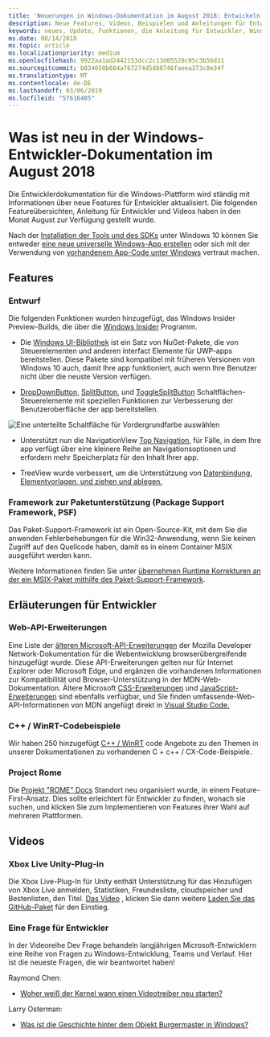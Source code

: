 ```yaml
---
title: 'Neuerungen in Windows-Dokumentation im August 2018: Entwickeln von UWP-apps'
description: Neue Features, Videos, Beispielen und Anleitungen für Entwickler haben die Windows 10-Entwicklerdokumentation für August 2018 hinzugefügt wurde.
keywords: neues, Update, Funktionen, die Anleitung für Entwickler, Windows 10, august
ms.date: 08/14/2018
ms.topic: article
ms.localizationpriority: medium
ms.openlocfilehash: 9922aa1ad2442153dcc2c13d05520c05c3b56d31
ms.sourcegitcommit: b034650b684a767274d5d88746faeea373c8e34f
ms.translationtype: MT
ms.contentlocale: de-DE
ms.lasthandoff: 03/06/2019
ms.locfileid: "57616485"
---
```

# <a name="whats-new-in-the-windows-developer-docs-in-august-2018"></a>Was ist neu in der Windows-Entwickler-Dokumentation im August 2018

Die Entwicklerdokumentation für die Windows-Plattform wird ständig mit Informationen über neue Features für Entwickler aktualisiert. Die folgenden Featureübersichten, Anleitung für Entwickler und Videos haben in den Monat August zur Verfügung gestellt wurde.

Nach der [Installation der Tools und des SDKs](https://go.microsoft.com/fwlink/?LinkId=821431) unter Windows 10 können Sie entweder [eine neue universelle Windows-App erstellen](../get-started/create-uwp-apps.md) oder sich mit der Verwendung von [vorhandenem App-Code unter Windows](../porting/index.md) vertraut machen.

## <a name="features"></a>Features

### <a name="design"></a>Entwurf

Die folgenden Funktionen wurden hinzugefügt, das Windows Insider Preview-Builds, die über die [Windows Insider](https://insider.windows.com/) Programm.

* Die [Windows UI-Bibliothek](https://aka.ms/winui-docs) ist ein Satz von NuGet-Pakete, die von Steuerelementen und anderen interfact Elemente für UWP-apps bereitstellen. Diese Pakete sind kompatibel mit früheren Versionen von Windows 10 auch, damit Ihre app funktioniert, auch wenn Ihre Benutzer nicht über die neuste Version verfügen.

* [DropDownButton](../design/controls-and-patterns/buttons.md#create-a-drop-down-button), [SplitButton](../design/controls-and-patterns/buttons.md#create-a-split-button), und [ToggleSplitButton](../design/controls-and-patterns/buttons.md#create-a-toggle-split-button) Schaltflächen-Steuerelemente mit speziellen Funktionen zur Verbesserung der Benutzeroberfläche der app bereitstellen.

![Eine unterteilte Schaltfläche für Vordergrundfarbe auswählen](../design/controls-and-patterns/images/split-button-rtb.png)

* Unterstützt nun die NavigationView [Top Navigation](../design/controls-and-patterns/navigationview.md), für Fälle, in dem Ihre app verfügt über eine kleinere Reihe an Navigationsoptionen und erfordern mehr Speicherplatz für den Inhalt Ihrer app.

* TreeView wurde verbessert, um die Unterstützung von [Datenbindung, Elementvorlagen, und ziehen und ablegen.](../design/controls-and-patterns/tree-view.md)

### <a name="package-support-framework"></a>Framework zur Paketunterstützung (Package Support Framework, PSF)

Das Paket-Support-Framework ist ein Open-Source-Kit, mit dem Sie die anwenden Fehlerbehebungen für die Win32-Anwendung, wenn Sie keinen Zugriff auf den Quellcode haben, damit es in einem Container MSIX ausgeführt werden kann.

Weitere Informationen finden Sie unter [übernehmen Runtime Korrekturen an der ein MSIX-Paket mithilfe des Paket-Support-Framework](../porting/package-support-framework.md).

## <a name="developer-guidance"></a>Erläuterungen für Entwickler

### <a name="web-api-extensions"></a>Web-API-Erweiterungen

Eine Liste der [älteren Microsoft-API-Erweiterungen](https://developer.mozilla.org/docs/Web/API/Microsoft_API_extensions) der Mozilla Developer Network-Dokumentation für die Webentwicklung browserübergreifende hinzugefügt wurde. Diese API-Erweiterungen gelten nur für Internet Explorer oder Microsoft Edge, und ergänzen die vorhandenen Informationen zur Kompatibilität und Browser-Unterstützung in der MDN-Web-Dokumentation. Ältere Microsoft [CSS-Erweiterungen](https://developer.mozilla.org/docs/Web/CSS/Microsoft_Extensions) und [JavaScript-Erweiterungen](https://developer.mozilla.org/docs/Web/JavaScript/Microsoft_JavaScript_extensions) sind ebenfalls verfügbar, und Sie finden umfassende-Web-API-Informationen von MDN angefügt direkt in [Visual Studio Code.](https://code.visualstudio.com/updates/v1_25#_new-css-pseudo-selectors-and-pseudo-elements-from-mdn)

### <a name="cwinrt-code-examples"></a>C++ / WinRT-Codebeispiele

Wir haben 250 hinzugefügt [C++ / WinRT](../cpp-and-winrt-apis/index.md) code Angebote zu den Themen in unserer Dokumentationen zu vorhandenen C + c++ / CX-Code-Beispiele.

### <a name="project-rome"></a>Project Rome

Die [Projekt "ROME" Docs](https://docs.microsoft.com/windows/project-rome/) Standort neu organisiert wurde, in einem Feature-First-Ansatz. Dies sollte erleichtert für Entwickler zu finden, wonach sie suchen, und klicken Sie zum Implementieren von Features ihrer Wahl auf mehreren Plattformen.

## <a name="videos"></a>Videos

### <a name="xbox-live-unity-plugin"></a>Xbox Live Unity-Plug-in

Die Xbox Live-Plug-In für Unity enthält Unterstützung für das Hinzufügen von Xbox Live anmelden, Statistiken, Freundesliste, cloudspeicher und Bestenlisten, den Titel. [Das Video](https://youtu.be/fVQZ-YgwNpY) , klicken Sie dann weitere [Laden Sie das GitHub-Paket](https://aka.ms/UnityPlugin) für den Einstieg.

### <a name="one-dev-question"></a>Eine Frage für Entwickler

In der Videoreihe Dev Frage behandeln langjährigen Microsoft-Entwicklern eine Reihe von Fragen zu Windows-Entwicklung, Teams und Verlauf. Hier ist die neueste Fragen, die wir beantwortet haben!

Raymond Chen:

* [Woher weiß der Kernel wann einen Videotreiber neu starten?](https://youtu.be/3SNAdyO1l5c)

Larry Osterman:

* [Was ist die Geschichte hinter dem Objekt Burgermaster in Windows?](https://youtu.be/0TDSbyAIvX0)